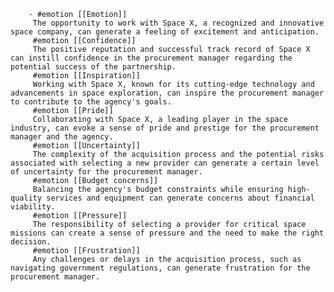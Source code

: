         - #emotion [[Emotion]]
         The opportunity to work with Space X, a recognized and innovative space company, can generate a feeling of excitement and anticipation.
         #emotion [[Confidence]]
         The positive reputation and successful track record of Space X can instill confidence in the procurement manager regarding the potential success of the partnership.
         #emotion [[Inspiration]]
         Working with Space X, known for its cutting-edge technology and advancements in space exploration, can inspire the procurement manager to contribute to the agency's goals.
         #emotion [[Pride]]
         Collaborating with Space X, a leading player in the space industry, can evoke a sense of pride and prestige for the procurement manager and the agency.
         #emotion [[Uncertainty]]
         The complexity of the acquisition process and the potential risks associated with selecting a new provider can generate a certain level of uncertainty for the procurement manager.
         #emotion [[Budget concerns]]
         Balancing the agency's budget constraints while ensuring high-quality services and equipment can generate concerns about financial viability.
         #emotion [[Pressure]]
         The responsibility of selecting a provider for critical space missions can create a sense of pressure and the need to make the right decision.
         #emotion [[Frustration]]
         Any challenges or delays in the acquisition process, such as navigating government regulations, can generate frustration for the procurement manager.


